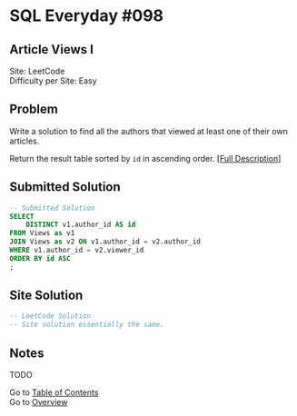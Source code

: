 # SQL Everyday \#098

## Article Views I

Site: LeetCode\
Difficulty per Site: Easy

## Problem

Write a solution to find all the authors that viewed at least one of their own articles.

Return the result table sorted by `id` in ascending order. [[Full Description](https://leetcode.com/problems/article-views-i/description/)]

## Submitted Solution

```sql
-- Submitted Solution
SELECT 
    DISTINCT v1.author_id AS id
FROM Views as v1
JOIN Views as v2 ON v1.author_id = v2.author_id 
WHERE v1.author_id = v2.viewer_id
ORDER BY id ASC
;
```

## Site Solution

```sql
-- LeetCode Solution 
-- Site solution essentially the same.
```

## Notes

TODO

Go to [Table of Contents](/README.md#contents)\
Go to [Overview](/README.md)
